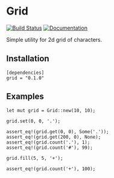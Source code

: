 # Grid

[![Build Status](https://travis-ci.org/lonski/grid-rs.svg?branch=master)](https://travis-ci.org/lonski/grid-rs)
[![Documentation](https://docs.rs/grid/badge.svg)](https://docs.rs/grid)

Simple utility for 2d grid of characters.

## Installation

```
[dependencies]
grid = "0.1.0"
```

## Examples

```
let mut grid = Grid::new(10, 10);

grid.set(0, 0, '.');

assert_eq!(grid.get(0, 0), Some('.'));
assert_eq!(grid.get(200, 0), None);
assert_eq!(grid.count('.'), 1);
assert_eq!(grid.count('#'), 99);

grid.fill(5, 5, '+');

assert_eq!(grid.count('+'), 100);
```

